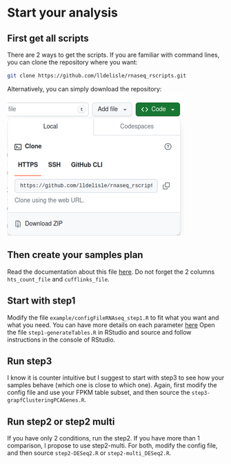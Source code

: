# Start your analysis

## First get all scripts

There are 2 ways to get the scripts. If you are familiar with command lines, you can clone the repository where you want:
```bash
git clone https://github.com/lldelisle/rnaseq_rscripts.git
```
Alternatively, you can simply download the repository:
![download](./download.png)

## Then create your samples plan

Read the documentation about this file [here](./Documentation.md#samplesplan). Do not forget the 2 columns `hts_count_file` and `cufflinks_file`.

## Start with step1

Modify the file `example/configFileRNAseq_step1.R` to fit what you want and what you need. You can have more details on each parameter [here](./Documentation.md#)
Open the file `step1-generateTables.R` in RStudio and source and follow instructions in the console of RStudio.

## Run step3

I know it is counter intuitive but I suggest to start with step3 to see how your samples behave (which one is close to which one).
Again, first modify the config file and use your FPKM table subset, and then source the `step3-grapfClusteringPCAGenes.R`.

## Run step2 or step2 multi

If you have only 2 conditions, run the step2. If you have more than 1 comparison, I propose to use step2-multi.
For both, modify the config file, and then source `step2-DESeq2.R` or `step2-multi_DESeq2.R`.
